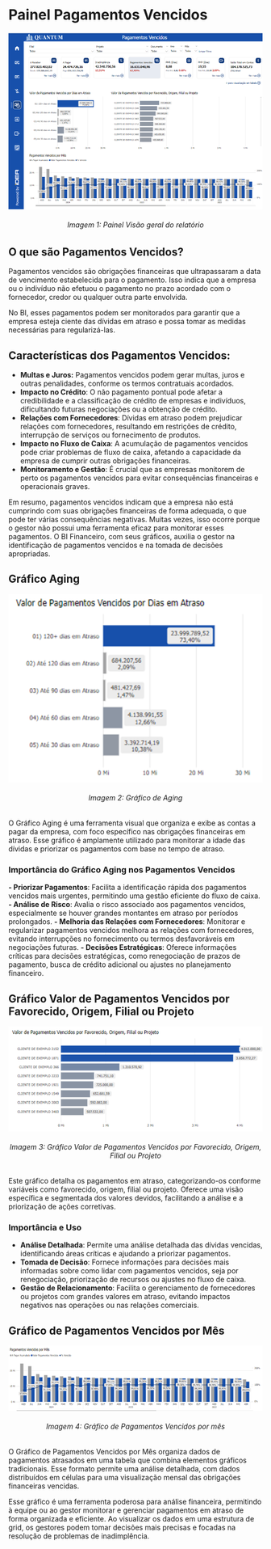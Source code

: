 # Painel Pagamentos Vencidos

![alt text](../assets/pagamentos-vencidos.png)
<h6 align = "center"> Imagem 1: Painel Visão geral do relatório</h6>

## O que são Pagamentos Vencidos?

Pagamentos vencidos são obrigações financeiras que ultrapassaram a data de vencimento estabelecida para o pagamento. Isso indica que a empresa ou o indivíduo não efetuou o pagamento no prazo acordado com o fornecedor, credor ou qualquer outra parte envolvida.

No BI, esses pagamentos podem ser monitorados para garantir que a empresa esteja ciente das dívidas em atraso e possa tomar as medidas necessárias para regularizá-las.

## Características dos Pagamentos Vencidos:

- **Multas e Juros:** Pagamentos vencidos podem gerar multas, juros e outras penalidades, conforme os termos contratuais acordados.
- **Impacto no Crédito**: O não pagamento pontual pode afetar a credibilidade e a classificação de crédito de empresas e indivíduos, dificultando futuras negociações ou a obtenção de crédito.
- **Relações com Fornecedores**: Dívidas em atraso podem prejudicar relações com fornecedores, resultando em restrições de crédito, interrupção de serviços ou fornecimento de produtos.
- **Impacto no Fluxo de Caixa**: A acumulação de pagamentos vencidos pode criar problemas de fluxo de caixa, afetando a capacidade da empresa de cumprir outras obrigações financeiras.
- **Monitoramento e Gestão**: É crucial que as empresas monitorem de perto os pagamentos vencidos para evitar consequências financeiras e operacionais graves.

Em resumo, pagamentos vencidos indicam que a empresa não está cumprindo com suas obrigações financeiras de forma adequada, o que pode ter várias consequências negativas. Muitas vezes, isso ocorre porque o gestor não possui uma ferramenta eficaz para monitorar esses pagamentos. O BI Financeiro, com seus gráficos, auxilia o gestor na identificação de pagamentos vencidos e na tomada de decisões apropriadas.

## Gráfico Aging

![alt text](../assets/pagamentos-vencidos-aging.png)
<h6 align = "center"> Imagem 2: Gráfico de Aging</h6>

O Gráfico Aging é uma ferramenta visual que organiza e exibe as contas a pagar da empresa, com foco específico nas obrigações financeiras em atraso. Esse gráfico é amplamente utilizado para monitorar a idade das dívidas e priorizar os pagamentos com base no tempo de atraso.

### Importância do Gráfico Aging nos Pagamentos Vencidos

**-	Priorizar Pagamentos**: Facilita a identificação rápida dos pagamentos vencidos mais urgentes, permitindo uma gestão eficiente do fluxo de caixa.
**-	Análise de Risco**: Avalia o risco associado aos pagamentos vencidos, especialmente se houver grandes montantes em atraso por períodos prolongados.
**-	Melhoria das Relações com Fornecedores**: Monitorar e regularizar pagamentos vencidos melhora as relações com fornecedores, evitando interrupções no fornecimento ou termos desfavoráveis em negociações futuras.
**-	Decisões Estratégicas**: Oferece informações críticas para decisões estratégicas, como renegociação de prazos de pagamento, busca de crédito adicional ou ajustes no planejamento financeiro.


## Gráfico Valor de Pagamentos Vencidos por Favorecido, Origem, Filial ou Projeto

![alt text](../assets/pagamentos-vencidos-fav.png)
<h6 align = "center"> Imagem 3: Gráfico Valor de Pagamentos Vencidos por Favorecido, Origem, Filial ou Projeto</h6>

Este gráfico detalha os pagamentos em atraso, categorizando-os conforme variáveis como favorecido, origem, filial ou projeto. Oferece uma visão específica e segmentada dos valores devidos, facilitando a análise e a priorização de ações corretivas.

### Importância e Uso

-	**Análise Detalhada**: Permite uma análise detalhada das dívidas vencidas, identificando áreas críticas e ajudando a priorizar pagamentos.
-	**Tomada de Decisão**: Fornece informações para decisões mais informadas sobre como lidar com pagamentos vencidos, seja por renegociação, priorização de recursos ou ajustes no fluxo de caixa.
-	**Gestão de Relacionamento**: Facilita o gerenciamento de fornecedores ou projetos com grandes valores em atraso, evitando impactos negativos nas operações ou nas relações comerciais.

## Gráfico de Pagamentos Vencidos por Mês

![alt text](../assets/pagamentos-vencidos-mes.png)
<h6 align = "center"> Imagem 4: Gráfico de Pagamentos Vencidos por mês</h6>

O Gráfico de Pagamentos Vencidos por Mês organiza dados de pagamentos atrasados em uma tabela que combina elementos gráficos tradicionais. Esse formato permite uma análise detalhada, com dados distribuídos em células para uma visualização mensal das obrigações financeiras vencidas.


Esse gráfico é uma ferramenta poderosa para análise financeira, permitindo à equipe ou ao gestor monitorar e gerenciar pagamentos em atraso de forma organizada e eficiente. Ao visualizar os dados em uma estrutura de grid, os gestores podem tomar decisões mais precisas e focadas na resolução de problemas de inadimplência.
